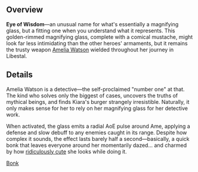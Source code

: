 <!-- title: Eye of Wisdom -->
<!-- quote: Hiyahh! **_Bonk_** -->
<!-- chapters: 0 -->
<!-- images: (Ame's first time wielding Eye Of Wisdom), (Eye Of Wisdom as viewed from the inventory), (Eye Of Wisdom's ability activated) -->
<!-- model: true -->

## Overview

**Eye of Wisdom**—an unusual name for what's essentially a magnifying glass, but a fitting one when you understand what it represents. This golden-rimmed magnifying glass, complete with a comical mustache, might look far less intimidating than the other heroes' armaments, but it remains the trusty weapon [Amelia Watson](entry:amelia-entry) wielded throughout her journey in Libestal.

## Details

Amelia Watson is a detective—the self-proclaimed "number one" at that. The kind who solves only the biggest of cases, uncovers the truths of mythical beings, and finds Kiara's burger strangely irresistible. Naturally, it only makes sense for her to rely on her magnifying glass for her detective work.

When activated, the glass emits a radial AoE pulse around Ame, applying a defense and slow debuff to any enemies caught in its range. Despite how complex it sounds, the effect lasts barely half a second—basically, a quick bonk that leaves everyone around her momentarily dazed... and charmed by how [ridiculously cute](https://www.youtube.com/live/f8W426vzTb8?si=ZfYE4P8UIELdexdN&t=1614) she looks while doing it.

[Bonk](#embed:https://www.youtube.com/live/hUCfCWOj-1w?si=52foGDyrl2byyFWm&t=5578)
